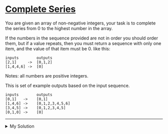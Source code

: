 # [Complete Series](https://www.codewars.com/kata/580a4001d6df740d61000301)

You are given an array of non-negative integers, your task is to complete the series from 0 to the highest number in the
array.

If the numbers in the sequence provided are not in order you should order them, but if a value repeats, then you must
return a sequence with only one item, and the value of that item must be 0. like this:

    inputs        outputs
    [2,1]     ->  [0,1,2]
    [1,4,4,6] ->  [0]

Notes: all numbers are positive integers.

This is set of example outputs based on the input sequence.

    inputs        outputs
    [0,1]   ->    [0,1]
    [1,4,6] ->    [0,1,2,3,4,5,6]
    [3,4,5] ->    [0,1,2,3,4,5]
    [0,1,0] ->    [0]

---

<details><summary>My Solution</summary>

```js
function completeSeries(arr) {
  const sorted = [...arr].sort((a, b) => a - b)
  let hasDup = false
  for (let i = 1; i < sorted.length; i++) {
    if (sorted[i] === sorted[i - 1]) hasDup = true
  }

  return hasDup ? [0] : Array.from({ length: sorted.pop() + 1 }, (_, i) => i)
}
```

</details>
